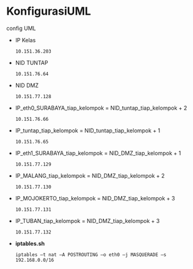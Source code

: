 # KonfigurasiUML
config UML

- IP Kelas 
  
  ```
  10.151.36.203
  ```

- NID TUNTAP
  
  ```
  10.151.76.64
  ```
  
- NID DMZ

  ```
  10.151.77.128
  ```
  
- IP_eth0_SURABAYA_tiap_kelompok = NID_tuntap_tiap_kelompok + 2

  ```
  10.151.76.66
  ```

- IP_tuntap_tiap_kelompok = NID_tuntap_tiap_kelompok + 1

  ```
  10.151.76.65
  ```

- IP_eth1_SURABAYA_tiap_kelompok = NID_DMZ_tiap_kelompok + 1

  ```
  10.151.77.129
  ```

- IP_MALANG_tiap_kelompok = NID_DMZ_tiap_kelompok + 2

  ```
  10.151.77.130
  ```

- IP_MOJOKERTO_tiap_kelompok = NID_DMZ_tiap_kelompok + 3


  ```
  10.151.77.131
  ```

- IP_TUBAN_tiap_kelompok = NID_DMZ_tiap_kelompok + 3

  ```
  10.151.77.132
  ```

- **iptables.sh**

  ```
  iptables –t nat –A POSTROUTING –o eth0 –j MASQUERADE –s 192.168.0.0/16
  ```
